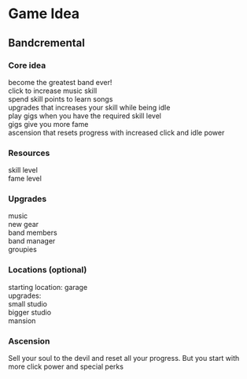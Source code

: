 # Game Idea
## Bandcremental
### Core idea
become the greatest band ever! <br>
click to increase music skill <br>
spend skill points to learn songs <br>
upgrades that increases your skill while being idle <br>
play gigs when you have the required skill level<br>
gigs give you more fame <br>
ascension that resets progress with increased click and idle power

### Resources
skill level <br>
fame level <br>

### Upgrades
music <br>
new gear <br>
band members <br>
band manager <br>
groupies <br>

### Locations (optional)
starting location: garage <br>
upgrades: <br>
small studio <br>
bigger studio <br>
mansion <br>

### Ascension 
Sell your soul to the devil and reset all your progress. But you start with more click power and special perks